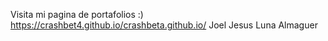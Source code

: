 Visita mi pagina de portafolios :)
https://crashbet4.github.io/crashbeta.github.io/
Joel Jesus Luna Almaguer
